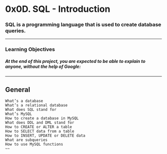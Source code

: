 # 0x0D. SQL - Introduction
### SQL is a programming language that is used to create database queries.
---

### Learning Objectives
##### At the end of this project, you are expected to be able to explain to anyone, without the help of Google:
---

## General
~~~
What’s a database
What’s a relational database
What does SQL stand for
What’s MySQL
How to create a database in MySQL
What does DDL and DML stand for
How to CREATE or ALTER a table
How to SELECT data from a table
How to INSERT, UPDATE or DELETE data
What are subqueries
How to use MySQL functions
~~
